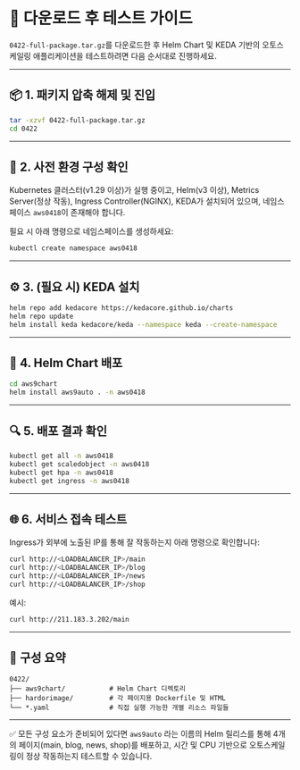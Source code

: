# 🧪 다운로드 후 테스트 가이드

`0422-full-package.tar.gz`를 다운로드한 후 Helm Chart 및 KEDA 기반의 오토스케일링 애플리케이션을 테스트하려면 다음 순서대로 진행하세요.

---

## 📦 1. 패키지 압축 해제 및 진입

```bash
tar -xzvf 0422-full-package.tar.gz
cd 0422
```

---

## 🔧 2. 사전 환경 구성 확인

Kubernetes 클러스터(v1.29 이상)가 실행 중이고, Helm(v3 이상), Metrics Server(정상 작동), Ingress Controller(NGINX), KEDA가 설치되어 있으며, 네임스페이스 `aws0418`이 존재해야 합니다.

필요 시 아래 명령으로 네임스페이스를 생성하세요:

```bash
kubectl create namespace aws0418
```

---

## ⚙️ 3. (필요 시) KEDA 설치

```bash
helm repo add kedacore https://kedacore.github.io/charts
helm repo update
helm install keda kedacore/keda --namespace keda --create-namespace
```

---

## 🚀 4. Helm Chart 배포

```bash
cd aws9chart
helm install aws9auto . -n aws0418
```

---

## 🔍 5. 배포 결과 확인

```bash
kubectl get all -n aws0418
kubectl get scaledobject -n aws0418
kubectl get hpa -n aws0418
kubectl get ingress -n aws0418
```

---

## 🌐 6. 서비스 접속 테스트

Ingress가 외부에 노출된 IP를 통해 잘 작동하는지 아래 명령으로 확인합니다:

```bash
curl http://<LOADBALANCER_IP>/main
curl http://<LOADBALANCER_IP>/blog
curl http://<LOADBALANCER_IP>/news
curl http://<LOADBALANCER_IP>/shop
```

예시:

```bash
curl http://211.183.3.202/main
```

---

## 📁 구성 요약

```
0422/
├── aws9chart/           # Helm Chart 디렉토리
├── hardorimage/         # 각 페이지용 Dockerfile 및 HTML
└── *.yaml               # 직접 실행 가능한 개별 리소스 파일들

```

---

✅ 모든 구성 요소가 준비되어 있다면 `aws9auto` 라는 이름의 Helm 릴리스를 통해 4개의 페이지(main, blog, news, shop)를 배포하고, 시간 및 CPU 기반으로 오토스케일링이 정상 작동하는지 테스트할 수 있습니다.
